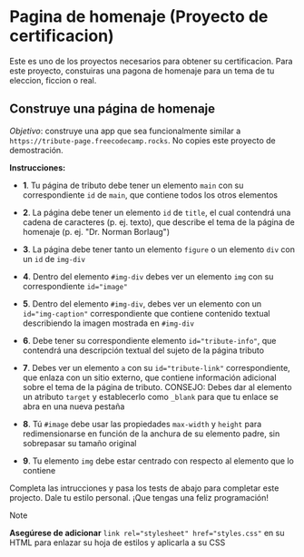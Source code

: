 # Pagina de homenaje (Proyecto de certificacion)

Este es uno de los proyectos necesarios para obtener su certificacion.
Para este proyecto, constuiras una pagona de homenaje para un tema de tu eleccion, ficcion o real.

## Construye una página de homenaje

*Objetivo*: construye una app que sea funcionalmente similar a `https://tribute-page.freecodecamp.rocks`. No copies este proyecto de demostración.

**Instrucciones:**

- **1**. Tu página de tributo debe tener un elemento `main` con su correspondiente `id` de `main`, que contiene todos los otros elementos

- **2**. La página debe tener un elemento `id` de `title`, el cual contendrá una cadena de caracteres (p. ej. texto), que describe el tema de la página de homenaje (p. ej. "Dr. Norman Borlaug")

- **3**. La página debe tener tanto un elemento `figure` o un elemento `div` con un `id` de `img-div`

- **4**. Dentro del elemento `#img-div` debes ver un elemento `img` con su correspondiente `id="image"`

- **5**. Dentro del elemento `#img-div`, debes ver un elemento con un `id="img-caption"` correspondiente que contiene contenido textual describiendo la imagen mostrada en `#img-div`

- **6**. Debe tener su correspondiente elemento `id="tribute-info"`, que contendrá una descripción textual del sujeto de la página tributo

- **7**. Debes ver un elemento `a` con su `id="tribute-link"` correspondiente, que enlaza con un sitio externo, que contiene información adicional sobre el tema de la página de tributo. CONSEJO: Debes dar al elemento un atributo `target` y establecerlo como `_blank` para que tu enlace se abra en una nueva pestaña

- **8**. Tú `#image` debe usar las propiedades `max-width` y `height` para redimensionarse en función de la anchura de su elemento padre, sin sobrepasar su tamaño original

- **9**. Tu elemento `img` debe estar centrado con respecto al elemento que lo contiene

Completa las intrucciones y pasa los tests de abajo para completar este projecto. Dale tu estilo personal. ¡Que tengas una feliz programación!

>[!NOTE]
>
>**Asegúrese de adicionar** `link rel="stylesheet" href="styles.css"` en su HTML para enlazar su hoja de estilos y aplicarla a su CSS
